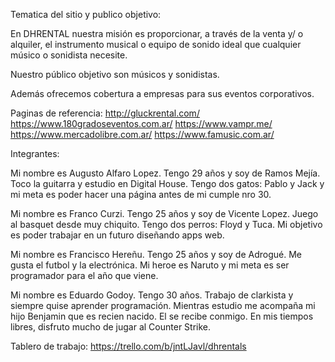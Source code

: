 Tematica del sitio y publico objetivo:

En DHRENTAL nuestra misión es proporcionar,  a través de la venta y/ o alquiler,  el instrumento musical o equipo de sonido ideal que cualquier músico o sonidista necesite. 

Nuestro público objetivo son músicos y sonidistas. 

Además ofrecemos cobertura a empresas para sus eventos corporativos.

Paginas de referencia:
http://gluckrental.com/
https://www.180gradoseventos.com.ar/
https://www.vampr.me/
https://www.mercadolibre.com.ar/
https://www.famusic.com.ar/

Integrantes:

Mi nombre es Augusto Alfaro Lopez. Tengo 29 años y soy de Ramos Mejía. Toco la guitarra y estudio en Digital House. Tengo dos gatos: Pablo y Jack y mi meta es poder hacer una página antes de mi cumple nro 30.

Mi nombre es Franco Curzi. Tengo 25 años y soy de Vicente Lopez. Juego al basquet desde muy chiquito. Tengo dos perros: Floyd y Tuca. Mi objetivo es poder trabajar en un futuro diseñando apps web.

Mi nombre es Francisco Hereñu. Tengo 25 años y soy de Adrogué. Me gusta el futbol y la electrónica. Mi heroe es Naruto y mi meta es ser programador para el año que viene.

Mi nombre es Eduardo Godoy. Tengo 30 años. Trabajo de clarkista y siempre quise aprender programación. Mientras estudio me acompaña mi hijo Benjamin que es recien nacido. El se recibe conmigo. En mis tiempos libres, disfruto mucho de jugar al Counter Strike. 

Tablero de trabajo:
https://trello.com/b/jntLJavl/dhrentals
